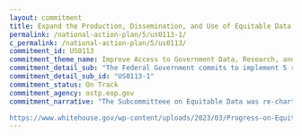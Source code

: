 ```yaml
---
layout: commitment
title: Expand the Production, Dissemination, and Use of Equitable Data
permalink: /national-action-plan/5/us0113-1/
c_permalink: /national-action-plan/5/us0113/
commitment_id: US0113
commitment_theme_name: Improve Access to Government Data, Research, and Information
commitment_detail_sub: "The Federal Government commits to implement 5 recommendations from the Equitable Data Working Group, including by rechartering the Equitable Data Working Group as a subcommittee of the Office of Science and Technology Policy’s National Science and Technology Council. "
commitment_detail_sub_id: "US0113-1"
commitment_status: On Track
commitment_agency: ostp.eop.gov
commitment_narrative: "The Subcommitteee on Equitable Data was re-chartered in December 2022 and progress toward implementing the 5 recommendations can be found in the following report:

https://www.whitehouse.gov/wp-content/uploads/2023/03/Progress-on-Equitable-Data-Mar2023.pdf"
---
```


